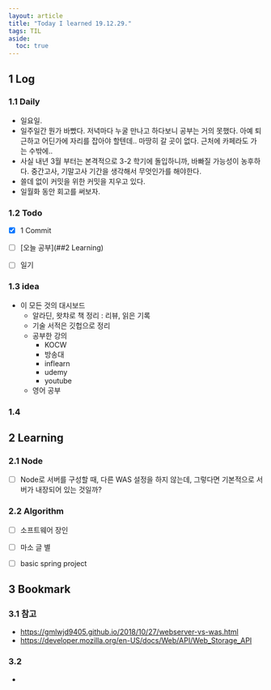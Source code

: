 ```yaml
---
layout: article
title: "Today I learned 19.12.29."
tags: TIL
aside:
  toc: true
---
```


## 1 Log

### 1.1 Daily

- 일요일. 
- 일주일간 뭔가 바빴다. 저녁마다 누굴 만나고 하다보니 공부는 거의 못했다. 아예 퇴근하고 어딘가에 자리를 잡아야 할텐데.. 마땅히 갈 곳이 없다. 근처에 카페라도 가는 수밖에..
- 사실 내년 3월 부터는 본격적으로 3-2 학기에 돌입하니까, 바빠질 가능성이 농후하다. 중간고사, 기말고사 기간을 생각해서 무엇인가를 해야한다.
- 쓸데 없이 커밋을 위한 커밋을 지우고 있다.
- 일월화 동안 회고를 써보자.

### 1.2 Todo

- [x] 1 Commit
- [ ] [오늘 공부](##2 Learning)
- [ ] 일기


### 1.3 idea

- 이 모든 것의 대시보드
  - 알라딘, 왓챠로 책 정리 : 리뷰, 읽은 기록
  - 기술 서적은 깃헙으로 정리
  - 공부한 강의
    - KOCW
    - 방송대
    - inflearn
    - udemy
    - youtube
  - 영어 공부

### 1.4 



## 2 Learning

### 2.1 Node

- [ ] Node로 서버를 구성할 때, 다른 WAS 설정을 하지 않는데, 그렇다면 기본적으로 서버가 내장되어 있는 것일까?

### 2.2 Algorithm

- [ ] 소프트웨어 장인

- [ ] 마소 글 별

- [ ] basic spring project
  
  

## 3 Bookmark
### 3.1 참고

- https://gmlwjd9405.github.io/2018/10/27/webserver-vs-was.html
- https://developer.mozilla.org/en-US/docs/Web/API/Web_Storage_API

### 3.2 

- 